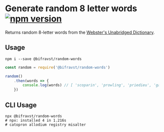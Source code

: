 # Generate random 8 letter words [![npm version](https://img.shields.io/npm/v/@bifravst/random-words.svg)](https://www.npmjs.com/package/@bifravst/random-words)

Returns random 8-letter words from the [Webster's Unabridged Dictionary](http://www.gutenberg.org/ebooks/29765).

## Usage

    npm i --save @bifravst/random-words

```javascript
const random = require('@bifravst/random-words')

random()
    .then(words => {
        console.log(words) // [ 'scoparin', 'prowling', 'priedieu', 'gantline' ]
    })
```

## CLI Usage

    npx @bifravst/random-words
    # npx: installed 4 in 1.216s
    # catopron allodium registry misalter    
